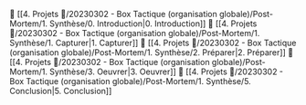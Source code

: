 📄 [[4. Projets 🚀/20230302 - Box Tactique (organisation globale)/Post-Mortem/1. Synthèse/0. Introduction|0. Introduction]]
📄 [[4. Projets 🚀/20230302 - Box Tactique (organisation globale)/Post-Mortem/1. Synthèse/1. Capturer|1. Capturer]]
📄 [[4. Projets 🚀/20230302 - Box Tactique (organisation globale)/Post-Mortem/1. Synthèse/2. Préparer|2. Préparer]]
📄 [[4. Projets 🚀/20230302 - Box Tactique (organisation globale)/Post-Mortem/1. Synthèse/3. Oeuvrer|3. Oeuvrer]]
📄 [[4. Projets 🚀/20230302 - Box Tactique (organisation globale)/Post-Mortem/1. Synthèse/5. Conclusion|5. Conclusion]]